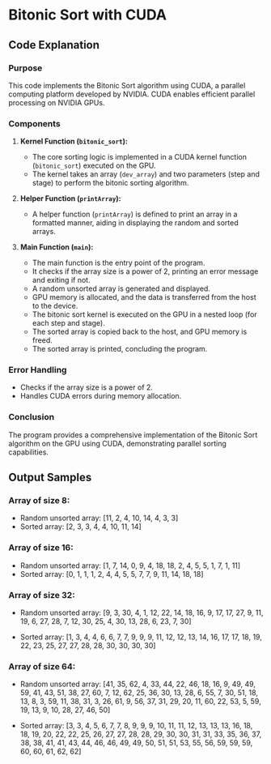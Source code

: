 ﻿#   Bitonic Sort with CUDA

## Code Explanation

### Purpose

This code implements the Bitonic Sort algorithm using CUDA, a parallel computing platform developed by NVIDIA. CUDA enables efficient parallel processing on NVIDIA GPUs.

### Components

1.  **Kernel Function (`bitonic_sort`):**
    
    -   The core sorting logic is implemented in a CUDA kernel function (`bitonic_sort`) executed on the GPU.
    -   The kernel takes an array (`dev_array`) and two parameters (step and stage) to perform the bitonic sorting algorithm.
2.  **Helper Function (`printArray`):**
    
    -   A helper function (`printArray`) is defined to print an array in a formatted manner, aiding in displaying the random and sorted arrays.
3.  **Main Function (`main`):**
    
    -   The main function is the entry point of the program.
    -   It checks if the array size is a power of 2, printing an error message and exiting if not.
    -   A random unsorted array is generated and displayed.
    -   GPU memory is allocated, and the data is transferred from the host to the device.
    -   The bitonic sort kernel is executed on the GPU in a nested loop (for each step and stage).
    -   The sorted array is copied back to the host, and GPU memory is freed.
    -   The sorted array is printed, concluding the program.

### Error Handling

-   Checks if the array size is a power of 2.
-   Handles CUDA errors during memory allocation.

### Conclusion

The program provides a comprehensive implementation of the Bitonic Sort algorithm on the GPU using CUDA, demonstrating parallel sorting capabilities.

## Output Samples

### Array of size 8:

-   Random unsorted array: [11, 2, 4, 10, 14, 4, 3, 3]
-   Sorted array: [2, 3, 3, 4, 4, 10, 11, 14]

### Array of size 16:

-   Random unsorted array: [1, 7, 14, 0, 9, 4, 18, 18, 2, 4, 5, 5, 1, 7, 1, 11]
-   Sorted array: [0, 1, 1, 1, 2, 4, 4, 5, 5, 7, 7, 9, 11, 14, 18, 18]

### Array of size 32:

-   Random unsorted array: [9, 3, 30, 4, 1, 12, 22, 14, 18, 16, 9, 17, 17, 27, 9, 11, 19, 6, 27, 28, 7, 12, 30, 25, 4, 30, 13, 28, 6, 23, 7, 30]

-   Sorted array: [1, 3, 4, 4, 6, 6, 7, 7, 9, 9, 9, 11, 12, 12, 13, 14, 16, 17, 17, 18, 19, 22, 23, 25, 27, 27, 28, 28, 30, 30, 30, 30]

### Array of size 64:

-   Random unsorted array: [41, 35, 62, 4, 33, 44, 22, 46, 18, 16, 9, 49, 49, 59, 41, 43, 51, 38, 27, 60, 7, 12, 62, 25, 36, 30, 13, 28, 6, 55, 7, 30, 51, 18, 13, 8, 3, 59, 11, 38, 31, 3, 26, 61, 9, 56, 37, 31, 29, 20, 11, 60, 22, 53, 5, 59, 19, 13, 9, 10, 28, 27, 46, 50]

-   Sorted array: [3, 3, 4, 5, 6, 7, 7, 8, 9, 9, 9, 10, 11, 11, 12, 13, 13, 13, 16, 18, 18, 19, 20, 22, 22, 25, 26, 27, 27, 28, 28, 29, 30, 30, 31, 31, 33, 35, 36, 37, 38, 38, 41, 41, 43, 44, 46, 46, 49, 49, 50, 51, 51, 53, 55, 56, 59, 59, 59, 60, 60, 61, 62, 62]
